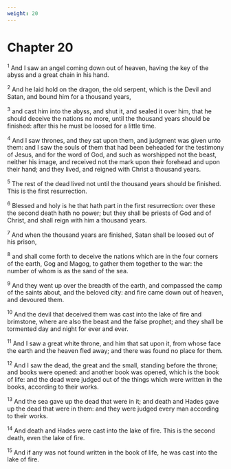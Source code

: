 ```yaml
---
weight: 20
---
```


# Chapter 20

<sup>1</sup> And I saw an angel coming down out of heaven, having the key of the abyss and a great chain in his hand. 

<sup>2</sup> And he laid hold on the dragon, the old serpent, which is the Devil and Satan, and bound him for a thousand years, 

<sup>3</sup> and cast him into the abyss, and shut it, and sealed it over him, that he should deceive the nations no more, until the thousand years should be finished: after this he must be loosed for a little time. 

<sup>4</sup> And I saw thrones, and they sat upon them, and judgment was given unto them: and I saw the souls of them that had been beheaded for the testimony of Jesus, and for the word of God, and such as worshipped not the beast, neither his image, and received not the mark upon their forehead and upon their hand; and they lived, and reigned with Christ a thousand years. 

<sup>5</sup> The rest of the dead lived not until the thousand years should be finished. This is the first resurrection. 

<sup>6</sup> Blessed and holy is he that hath part in the first resurrection: over these the second death hath no power; but they shall be priests of God and of Christ, and shall reign with him a thousand years. 

<sup>7</sup> And when the thousand years are finished, Satan shall be loosed out of his prison, 

<sup>8</sup> and shall come forth to deceive the nations which are in the four corners of the earth, Gog and Magog, to gather them together to the war: the number of whom is as the sand of the sea. 

<sup>9</sup> And they went up over the breadth of the earth, and compassed the camp of the saints about, and the beloved city: and fire came down out of heaven, and devoured them. 

<sup>10</sup> And the devil that deceived them was cast into the lake of fire and brimstone, where are also the beast and the false prophet; and they shall be tormented day and night for ever and ever. 

<sup>11</sup> And I saw a great white throne, and him that sat upon it, from whose face the earth and the heaven fled away; and there was found no place for them. 

<sup>12</sup> And I saw the dead, the great and the small, standing before the throne; and books were opened: and another book was opened, which is the book of life: and the dead were judged out of the things which were written in the books, according to their works. 

<sup>13</sup> And the sea gave up the dead that were in it; and death and Hades gave up the dead that were in them: and they were judged every man according to their works. 

<sup>14</sup> And death and Hades were cast into the lake of fire. This is the second death, even the lake of fire. 

<sup>15</sup> And if any was not found written in the book of life, he was cast into the lake of fire. 


